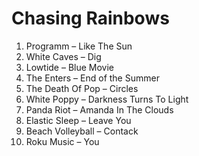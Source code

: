 # Chasing Rainbows 

1. Programm – Like The Sun
2. White Caves – Dig
3. Lowtide – Blue Movie
4. The Enters – End of the Summer
5. The Death Of Pop – Circles
6. White Poppy – Darkness Turns To Light
7. Panda Riot – Amanda In The Clouds
8. Elastic Sleep – Leave You
9. Beach Volleyball – Contack
10. Roku Music – You